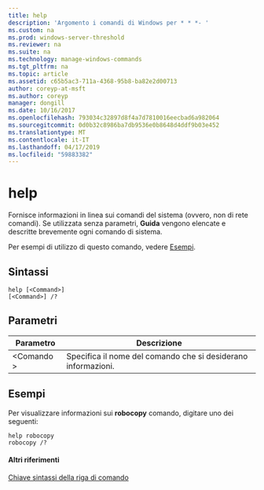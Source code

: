 ```yaml
---
title: help
description: 'Argomento i comandi di Windows per * * *- '
ms.custom: na
ms.prod: windows-server-threshold
ms.reviewer: na
ms.suite: na
ms.technology: manage-windows-commands
ms.tgt_pltfrm: na
ms.topic: article
ms.assetid: c65b5ac3-711a-4368-95b8-ba82e2d00713
author: coreyp-at-msft
ms.author: coreyp
manager: dongill
ms.date: 10/16/2017
ms.openlocfilehash: 793034c32897d8f4a7d7810016eecbad6a982064
ms.sourcegitcommit: 0d0b32c8986ba7db9536e0b8648d4ddf9b03e452
ms.translationtype: MT
ms.contentlocale: it-IT
ms.lasthandoff: 04/17/2019
ms.locfileid: "59883382"
---
```

# <a name="help"></a>help



Fornisce informazioni in linea sui comandi del sistema (ovvero, non di rete comandi). Se utilizzata senza parametri, **Guida** vengono elencate e descritte brevemente ogni comando di sistema.

Per esempi di utilizzo di questo comando, vedere [Esempi](#BKMK_examples).

## <a name="syntax"></a>Sintassi

```
help [<Command>] 
[<Command>] /?
```

## <a name="parameters"></a>Parametri

|Parametro|Descrizione|
|---------|-----------|
|\<Comando >|Specifica il nome del comando che si desiderano informazioni.|

## <a name="BKMK_examples"></a>Esempi

Per visualizzare informazioni sui **robocopy** comando, digitare uno dei seguenti:
```
help robocopy
robocopy /? 
```

#### <a name="additional-references"></a>Altri riferimenti

[Chiave sintassi della riga di comando](command-line-syntax-key.md)